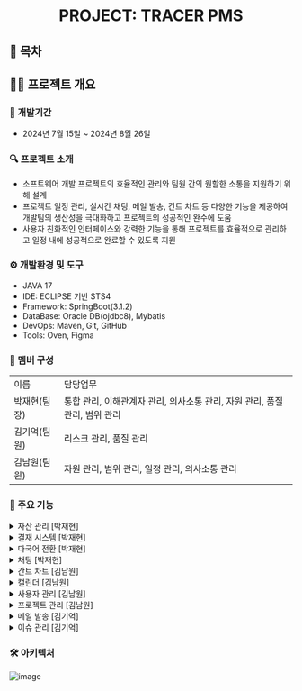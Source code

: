 
<div align="center">
  <h1><strong>PROJECT: TRACER PMS</strong></h1>
</div>

## 📑 목차

## 🙋‍♂️ 프로젝트 개요
### 📅 개발기간
+ 2024년 7월 15일 ~ 2024년 8월 26일

### 🔍 프로젝트 소개
+ 소프트웨어 개발 프로젝트의 효율적인 관리와 팀원 간의 원할한 소통을 지원하기 위해 설계
+ 프로젝트 일정 관리, 실시간 채팅, 메일 발송, 간트 차트 등 다양한 기능을 제공하여 <br> 개발팀의 생산성을 극대화하고 프로젝트의 성공적인 완수에 도움
+ 사용자 친화적인 인터페이스와 강력한 기능을 통해 프로젝트를 효율적으로 관리하고 일정 내에 성공적으로 완료할 수 있도록 지원

### ⚙ 개발환경 및 도구
+ JAVA 17
+ IDE: ECLIPSE 기반 STS4
+ Framework: SpringBoot(3.1.2)
+ DataBase: Oracle DB(ojdbc8), Mybatis
+ DevOps: Maven, Git, GitHub
+ Tools: Oven, Figma

### 👬 멤버 구성
<table>
<tr>
<td>이름</td><td>담당업무</td>  
</tr>
<tr>
<td>박재현(팀장)</td><td>통합 관리, 이해관계자 관리, 의사소통 관리, 자원 관리, 품질 관리, 범위 관리</td>
</tr>
<tr>
<td>김기억(팀원)</td><td>리스크 관리, 품질 관리</td> 
</tr>
<tr>
<td>김남원(팀원)</td><td>자원 관리, 범위 관리, 일정 관리, 의사소통 관리</td> 
</tr>
  
</table>

### 🚩 주요 기능
<details>
  <summary> 자산 관리 [박재현] </summary>
  <div markdown="1">
    123
  </div>
</details>
<details>
  <summary> 결재 시스템 [박재현] </summary>
  <div markdown="1">
    123
  </div>
</details>
<details>
  <summary> 다국어 전환 [박재현] </summary>
  <div markdown="1">
  <br> - 사용자의 접속 환경에 따라 한글 사용 시 'change to English', 영어 사용 시 '한국어로 변경' 출력 <br>
  <br> - 'change to English' : '내 정보' 페이지가 영어로 변경 <br>
  <br> - '한국어로 변경' : '내 정보' 페이지가 한국어로 변경<br>
 <br> - 한국어
 <img src = "https://github.com/user-attachments/assets/5bdb9798-f04e-4410-9ece-8319cb12df4e"
 alt="한국어 페이지">
 <br> - 영어
 <img src = "https://github.com/user-attachments/assets/a92fe3ea-cb3c-4fa7-8937-c3004cc9f168" alt="영어 페이지">
  </div>
</details>
<details>
  <summary> 채팅 [박재현] </summary>
  <div markdown="1">
  <h3> 단체 채팅 </h3> 
    - '단체 채팅' 입장 후 (기본 '단체 채팅1' 입장) 내용 입력 후 전송 <br>
    <br> - 로그아웃 후에도 채팅 기록 확인 가능 <br>
    <br> - '채팅 기록 삭제' 시, 저장된 채팅 기록 삭제 후 초기화
    <img src= "https://github.com/user-attachments/assets/f5e0a94b-ef4f-4ce2-93a3-6c32bc2c190c" alt="단체 채팅">
  <h3> 개인 채팅 </h3>
    - '개인 채팅' 입장 후 수신자와 내용 입력 후 전송 <br>
    <br> - 수신자 닉네임이 정확히 일치해야 수신됨
    <img src = "https://github.com/user-attachments/assets/8533585e-625a-4eb0-a013-6623bafe3835" alt="개인 채팅">
  </div>
</details>
<details>
  <summary> 간트 차트 [김남원] </summary>
  <div markdown="1">
    123
  </div>
</details>
<details>
  <summary> 캘린더 [김남원] </summary>
  <div markdown="1">
    123
  </div>
</details>
<details>
  <summary> 사용자 관리 [김남원] </summary>
  <div markdown="1">
    123
  </div>
</details>
<details>
  <summary> 프로젝트 관리 [김남원] </summary>
  <div markdown="1">
    123
  </div>
</details>
<details>
  <summary> 메일 발송 [김기억] </summary>
  <div markdown="1">
    123
  </div>
</details>
<details>
  <summary> 이슈 관리 [김기억] </summary>
  <div markdown="1">
    123
  </div>
</details>

### 🛠 아키텍처
![image](https://github.com/user-attachments/assets/108811b1-a091-499a-89e5-0caebae92335)
